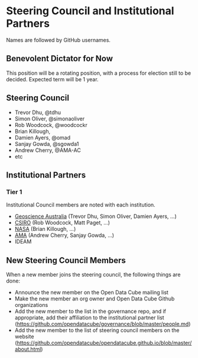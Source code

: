 # Steering Council and Institutional Partners

Names are followed by GitHub usernames.

## Benevolent Dictator for Now

This position will be a rotating position, with a process for election still
to be decided. Expected term will be 1 year.

## Steering Council

- Trevor Dhu, @tdhu
- Simon Oliver, @simonaoliver
- Rob Woodcock, @woodcockr
- Brian Killough,
- Damien Ayers, @omad
- Sanjay Gowda, @sgowda1
- Andrew Cherry, @AMA-AC
- etc

## Institutional Partners

### Tier 1

Institutional Council members are noted with each institution.

- [Geoscience Australia](http://www.ga.gov.au/) (Trevor Dhu, Simon Oliver, Damien Ayers, ...)
- [CSIRO](https://www.csiro.au/) (Rob Woodcock, Matt Paget, ...)
- [NASA](https://www.nasa.gov/) (Brian Killough, ...)
- [AMA](http://www.ama-inc.com) (Andrew Cherry, Sanjay Gowda, ...)
- IDEAM


## New Steering Council Members

When a new member joins the steering council, the following things are done:
- Announce the new member on the Open Data Cube mailing list
- Make the new member an org owner and Open Data Cube Github organizations
- Add the new member to the list in the governance repo, and if appropriate, add their affiliation to the institutional partner list (https://github.com/opendatacube/governance/blob/master/people.md)
- Add the new member to the list of steering council members on the website (https://github.com/opendatacube/opendatacube.github.io/blob/master/about.html)
